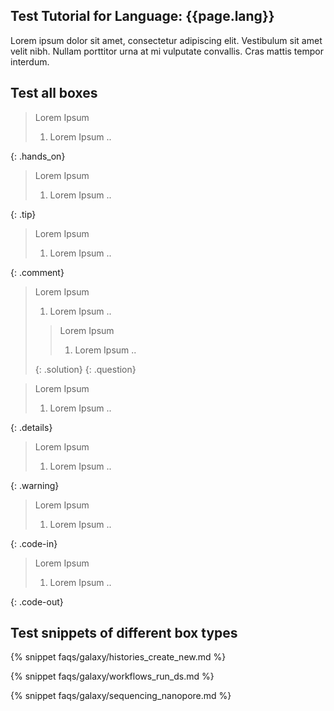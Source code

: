 
## Test Tutorial for Language: {{page.lang}}


Lorem ipsum dolor sit amet, consectetur adipiscing elit. Vestibulum sit amet velit nibh.
Nullam porttitor urna at mi vulputate convallis. Cras mattis tempor interdum.


## Test all boxes



> <hands-on-title>Lorem Ipsum</hands-on-title>
>
> 1. Lorem Ipsum ..
>
{: .hands_on}



> <tip-title>Lorem Ipsum</tip-title>
>
> 1. Lorem Ipsum ..
>
{: .tip}



> <comment-title>Lorem Ipsum</comment-title>
>
> 1. Lorem Ipsum ..
>
{: .comment}



> <question-title>Lorem Ipsum</question-title>
>
> 1. Lorem Ipsum ..
>
> > <solution-title>Lorem Ipsum</solution-title>
> >
> > 1. Lorem Ipsum ..
> >
> {: .solution}
{: .question}







> <details-title>Lorem Ipsum</details-title>
>
> 1. Lorem Ipsum ..
>
{: .details}




> <warning-title>Lorem Ipsum</warning-title>
>
> 1. Lorem Ipsum ..
>
{: .warning}


> <code-in-title>Lorem Ipsum</code-in-title>
>
> 1. Lorem Ipsum ..
>
{: .code-in}


> <code-out-title>Lorem Ipsum</code-out-title>
>
> 1. Lorem Ipsum ..
>
{: .code-out}


## Test snippets of different box types


{% snippet faqs/galaxy/histories_create_new.md %} <!-- tip box -->

{% snippet faqs/galaxy/workflows_run_ds.md %} <!-- hands_on box -->

{% snippet faqs/galaxy/sequencing_nanopore.md %} <!-- comment box -->



